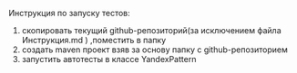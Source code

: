 Инструкция по запуску тестов:
1) скопировать текущий github-репозиторий(за исключением файла Инструкция.md ) ,поместить в папку
2) создать maven проект взяв за основу папку с github-репозиторием
3) запустить автотесты  в классе YandexPattern
